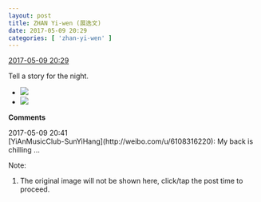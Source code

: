 ```yaml
---
layout: post
title: ZHAN Yi-wen (展逸文)
date: 2017-05-09 20:29
categories: [ 'zhan-yi-wen' ]
---
```


<div class="weibo-info">
  <a href="http://weibo.com/6108090526/F2lu039Fj">2017-05-09 20:29</a>
</div>

Tell a story for the night.

<!-- more -->

<ul class="weibo-pic-list-1">
  <li class="weibo-pic">
    <img src="http://wx2.sinaimg.cn/thumb150/006FmVn8gy1fffdvls5u5j30k00zkn1k.jpg" />
  </li>
  <li class="weibo-pic">
    <img src="http://wx2.sinaimg.cn/thumb150/006FmVn8gy1fffdvm7mp8j30k00zkgp3.jpg" />
  </li>
</ul>

**Comments**

<div class="weibo-info">2017-05-09 20:41</div>
[YiAnMusicClub-SunYiHang](http://weibo.com/u/6108316220): My back is chilling …

Note:
1. The original image will not be shown here, click/tap the post time to proceed.
